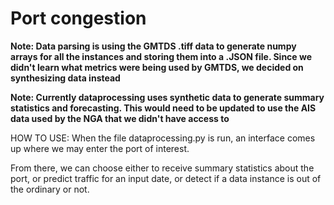 # Port congestion 

**Note: Data parsing is using the GMTDS .tiff data to generate numpy arrays for all the instances and storing them into a .JSON file. Since we didn't learn what metrics were being used by GMTDS, we decided on synthesizing data instead**


**Note: Currently dataprocessing uses synthetic data to generate summary statistics and forecasting. This would need to be updated to use the AIS data used by the NGA that we didn't have access to**

HOW TO USE: When the file dataprocessing.py is run, an interface comes up where we may enter the port of interest.

From there, we can choose either to receive summary statistics about the port, or predict traffic for an input date, or detect if a data instance is out of the ordinary or not. 
